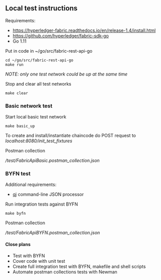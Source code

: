 ## Local test instructions

Requirements:
* https://hyperledger-fabric.readthedocs.io/en/release-1.4/install.html
* https://github.com/hyperledger/fabric-sdk-go
* Go 1.11 

Put in code in ~/go/src/fabric-rest-api-go
```
cd ~/go/src/fabric-rest-api-go
make run
```

*NOTE: only one test network could be up at the same time*

Stop and clear all test networks
```
make clear
```

### Basic network test

Start local basic test network
```
make basic_up
```

To create and install/instantiate chaincode do POST request to 
*localhost:8080/init_test_fixtures*
 

Postman collection

*/test/FabricApiBasic.postman_collection.json* 


### BYFN test

Additional requirements:
* [qj](https://stedolan.github.io/jq/) command-line JSON processor

Run integration tests against BYFN
```
make byfn
```

Postman collection

*/test/FabricApiBYFN.postman_collection.json*


#### Close plans

* Test with BYFN
* Cover code with unit test
* Create full integration test with BYFN, makefile and shell scripts
* Automate postman collections tests with Newman
